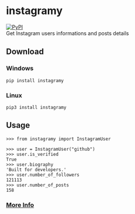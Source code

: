 # instagramy

[![PyPI](https://img.shields.io/pypi/v/instagramy.svg)](https://pypi.org/project/instagramy/)
</br>
Get Instagram users informations and posts details

## Download

### Windows

`pip install instagramy`

### Linux

`pip3 install instagramy`

## Usage

    >>> from instagramy import InstagramUser

    >>> user = InstagramUser("github")
    >>> user.is_verified
    True
    >>> user.biography
    'Built for developers.'
    >>> user.number_of_followers
    121113
    >>> user.number_of_posts
    158

### [More Info](https://github.com/yogeshwaran01/instagramy/blob/master/instagramy%20_documentation.ipynb)
